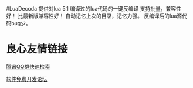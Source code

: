 #LuaDecoda
提供对lua 5.1 编译过的lua代码的一键反编译
支持批量，兼容性好！
比最新版兼容性好！
自动记忆上次的目录，记忆力强。
反编译后的lua源代码bug少。

 # 良心友情链接

[腾讯QQ群快速检索](http://u.720life.cn/s/8cf73f7c)

[软件免费开发论坛](http://u.720life.cn/s/bbb01dc0)